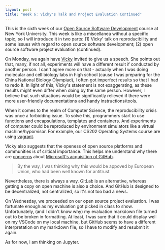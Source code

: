 ```yaml
---
layout: post
title: "Week 6: Vicky's Talk and Project Evaluation Continued"
---
```


This is the sixth week of our [Open Source Software Development](https://github.com/nyu-ossd-s20) course at New York University. This week is like a miscellanea without a specific topic, so I will introduce it in two parts: (1) Vicky' talk on reproducibility and some issues with regard to open source software development; (2) open source software project evaluation (continued).

On Monday, we again have [Vicky](https://vickysteeves.com/) invited to give us a speech. She points out that, many, if not all, experiments will have a different result if conducted by another person. I can't agree more on that - actually when I was doing molecular and cell biology labs in high school (cause I was preparing for the China National Biology Olympiad), I often got imperfect results so that I had to redo it. In light of this, Vicky's statement is not exaggerating, as these results might even differ when doing by the same person. However, I believe that such situations would be significantly relieved if there were more user-friendly documentations and handy instructions/tools.

When it comes to the realm of Computer Science, the reproducibility crisis was once a forbidding issue. To solve this, programmers start to use functions and encapsulations, templates and containers. And experiments of computer could be reproduced by environment simulators like a virtual machine/hyporvisor. For example, our CS202 Operating Systems course are using [vagrant](https://www.vagrantup.com/).

Vicky also suggests that the openess of open source platforms and communities is of critical importance. This helps me understand why there are [concerns](https://www.theverge.com/2018/6/18/17474284/microsoft-github-acquisition-developer-reaction) about [Microsoft's acquisition of GitHub](https://www.google.com/url?sa=t&rct=j&q=&esrc=s&source=web&cd=1&cad=rja&uact=8&ved=2ahUKEwjayta5uYzoAhX9mXIEHZ4UDK8QFjAAegQIAhAB&url=https%3A%2F%2Fblogs.microsoft.com%2Fblog%2F2018%2F10%2F26%2Fmicrosoft-completes-github-acquisition%2F&usg=AOvVaw0P8749bUI8SliJCEXS6-8o). 

> By the way, I was thinking why this would be appoved by European Union, who had been well known for antitrust

Nevertheless, there is always a way. GitLab is an alternative, whereas getting a copy on open machine is also a choice. And GitHub is designed to be decentralized, not centralized, so it's not too bad a news.


On Wednesday, we proceeded on our open source project evaluation. I was fortunate enough as my evaluation got picked in class to show. Unfortunately, (and I didn't know why) my evaluation markdown file turned out to be broken in formatting. At least, I was sure that it could display well on my VSCode on my local machine, but GitHub seems to have a different interpretation on my markdown file, so I have to modify and resubmit it again.

As for now, I am thinking on Jupyter.